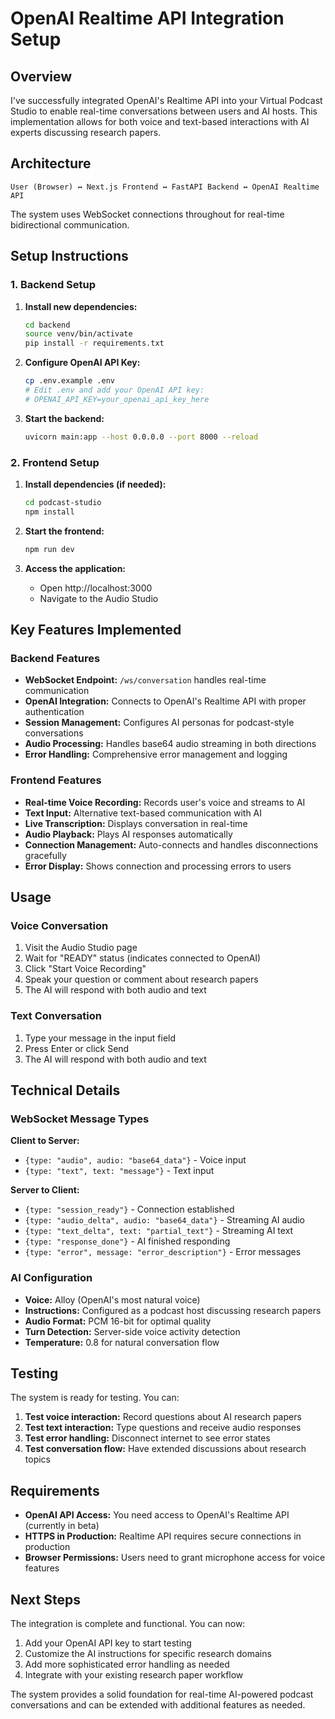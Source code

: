 # OpenAI Realtime API Integration Setup

## Overview

I've successfully integrated OpenAI's Realtime API into your Virtual Podcast Studio to enable real-time conversations between users and AI hosts. This implementation allows for both voice and text-based interactions with AI experts discussing research papers.

## Architecture

```
User (Browser) ↔ Next.js Frontend ↔ FastAPI Backend ↔ OpenAI Realtime API
```

The system uses WebSocket connections throughout for real-time bidirectional communication.

## Setup Instructions

### 1. Backend Setup

1. **Install new dependencies:**
   ```bash
   cd backend
   source venv/bin/activate
   pip install -r requirements.txt
   ```

2. **Configure OpenAI API Key:**
   ```bash
   cp .env.example .env
   # Edit .env and add your OpenAI API key:
   # OPENAI_API_KEY=your_openai_api_key_here
   ```

3. **Start the backend:**
   ```bash
   uvicorn main:app --host 0.0.0.0 --port 8000 --reload
   ```

### 2. Frontend Setup

1. **Install dependencies (if needed):**
   ```bash
   cd podcast-studio
   npm install
   ```

2. **Start the frontend:**
   ```bash
   npm run dev
   ```

3. **Access the application:**
   - Open http://localhost:3000
   - Navigate to the Audio Studio

## Key Features Implemented

### Backend Features
- **WebSocket Endpoint:** `/ws/conversation` handles real-time communication
- **OpenAI Integration:** Connects to OpenAI's Realtime API with proper authentication
- **Session Management:** Configures AI personas for podcast-style conversations
- **Audio Processing:** Handles base64 audio streaming in both directions
- **Error Handling:** Comprehensive error management and logging

### Frontend Features
- **Real-time Voice Recording:** Records user's voice and streams to AI
- **Text Input:** Alternative text-based communication with AI
- **Live Transcription:** Displays conversation in real-time
- **Audio Playback:** Plays AI responses automatically
- **Connection Management:** Auto-connects and handles disconnections gracefully
- **Error Display:** Shows connection and processing errors to users

## Usage

### Voice Conversation
1. Visit the Audio Studio page
2. Wait for "READY" status (indicates connected to OpenAI)
3. Click "Start Voice Recording"
4. Speak your question or comment about research papers
5. The AI will respond with both audio and text

### Text Conversation
1. Type your message in the input field
2. Press Enter or click Send
3. The AI will respond with both audio and text

## Technical Details

### WebSocket Message Types

**Client to Server:**
- `{type: "audio", audio: "base64_data"}` - Voice input
- `{type: "text", text: "message"}` - Text input

**Server to Client:**
- `{type: "session_ready"}` - Connection established
- `{type: "audio_delta", audio: "base64_data"}` - Streaming AI audio
- `{type: "text_delta", text: "partial_text"}` - Streaming AI text
- `{type: "response_done"}` - AI finished responding
- `{type: "error", message: "error_description"}` - Error messages

### AI Configuration
- **Voice:** Alloy (OpenAI's most natural voice)
- **Instructions:** Configured as a podcast host discussing research papers
- **Audio Format:** PCM 16-bit for optimal quality
- **Turn Detection:** Server-side voice activity detection
- **Temperature:** 0.8 for natural conversation flow

## Testing

The system is ready for testing. You can:

1. **Test voice interaction:** Record questions about AI research papers
2. **Test text interaction:** Type questions and receive audio responses
3. **Test error handling:** Disconnect internet to see error states
4. **Test conversation flow:** Have extended discussions about research topics

## Requirements

- **OpenAI API Access:** You need access to OpenAI's Realtime API (currently in beta)
- **HTTPS in Production:** Realtime API requires secure connections in production
- **Browser Permissions:** Users need to grant microphone access for voice features

## Next Steps

The integration is complete and functional. You can now:

1. Add your OpenAI API key to start testing
2. Customize the AI instructions for specific research domains
3. Add more sophisticated error handling as needed
4. Integrate with your existing research paper workflow

The system provides a solid foundation for real-time AI-powered podcast conversations and can be extended with additional features as needed.

